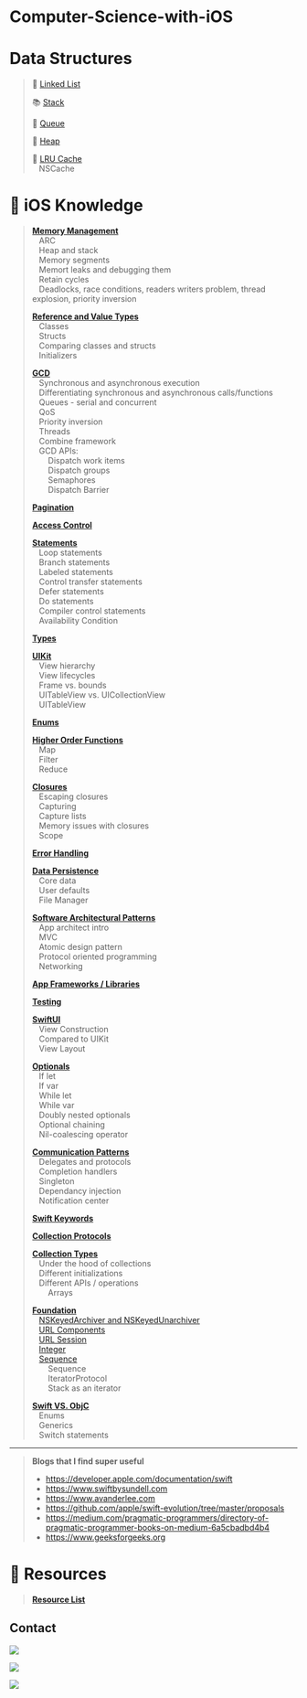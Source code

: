 # Computer-Science-with-iOS

# Data Structures

> :link: [Linked List](https://github.com/RinniSwift/Computer-Science-with-iOS/blob/main/linkedlist.md)
>
> :books: [Stack](https://github.com/RinniSwift/Computer-Science-with-iOS/blob/main/stack.md)
>
> :couple: [Queue](https://github.com/RinniSwift/Computer-Science-with-iOS/blob/main/queue.md)
>
> :signal_strength: [Heap](https://github.com/RinniSwift/Computer-Science-with-iOS/blob/main/heap.md)
>
> :file_folder: [LRU Cache](https://github.com/RinniSwift/Computer-Science-with-iOS/blob/main/lruCache.md)\
> &nbsp;&nbsp;&nbsp;NSCache


# :iphone: iOS Knowledge

> **[Memory Management](https://github.com/RinniSwift/Computer-Science-with-iOS/blob/main/memoryManagement.md)**\
> &nbsp;&nbsp;&nbsp;ARC\
> &nbsp;&nbsp;&nbsp;Heap and stack\
> &nbsp;&nbsp;&nbsp;Memory segments\
> &nbsp;&nbsp;&nbsp;Memort leaks and debugging them\
> &nbsp;&nbsp;&nbsp;Retain cycles\
> &nbsp;&nbsp;&nbsp;Deadlocks, race conditions, readers writers problem, thread explosion, priority inversion
>
> **[Reference and Value Types](https://github.com/RinniSwift/Computer-Science-with-iOS/blob/main/referenceAndValueTypes.md)**\
> &nbsp;&nbsp;&nbsp;Classes\
> &nbsp;&nbsp;&nbsp;Structs\
> &nbsp;&nbsp;&nbsp;Comparing classes and structs\
> &nbsp;&nbsp;&nbsp;Initializers
>
> **[GCD](https://github.com/RinniSwift/Computer-Science-with-iOS/blob/main/gcd.md)**\
> &nbsp;&nbsp;&nbsp;Synchronous and asynchronous execution\
> &nbsp;&nbsp;&nbsp;Differentiating synchronous and asynchronous calls/functions\
> &nbsp;&nbsp;&nbsp;Queues - serial and concurrent\
> &nbsp;&nbsp;&nbsp;QoS\
> &nbsp;&nbsp;&nbsp;Priority inversion\
> &nbsp;&nbsp;&nbsp;Threads\
> &nbsp;&nbsp;&nbsp;Combine framework\
> &nbsp;&nbsp;&nbsp;GCD APIs:\
> &nbsp;&nbsp;&nbsp;&nbsp;&nbsp;&nbsp;&nbsp;Dispatch work items\
> &nbsp;&nbsp;&nbsp;&nbsp;&nbsp;&nbsp;&nbsp;Dispatch groups\
> &nbsp;&nbsp;&nbsp;&nbsp;&nbsp;&nbsp;&nbsp;Semaphores\
> &nbsp;&nbsp;&nbsp;&nbsp;&nbsp;&nbsp;&nbsp;Dispatch Barrier
>
> **[Pagination](https://github.com/RinniSwift/Computer-Science-with-iOS/blob/main/pagination.md)**
>
> **[Access Control](https://github.com/RinniSwift/Computer-Science-with-iOS/blob/main/accessControl.md)**
>
> **[Statements](https://github.com/RinniSwift/Computer-Science-with-iOS/blob/main/statements.md)**\
> &nbsp;&nbsp;&nbsp;Loop statements\
> &nbsp;&nbsp;&nbsp;Branch statements\
> &nbsp;&nbsp;&nbsp;Labeled statements\
> &nbsp;&nbsp;&nbsp;Control transfer statements\
> &nbsp;&nbsp;&nbsp;Defer statements\
> &nbsp;&nbsp;&nbsp;Do statements\
> &nbsp;&nbsp;&nbsp;Compiler control statements\
> &nbsp;&nbsp;&nbsp;Availability Condition
>
> **[Types](https://github.com/RinniSwift/Computer-Science-with-iOS/blob/main/types.md)**
>
> **[UIKit](https://github.com/RinniSwift/Computer-Science-with-iOS/blob/main/ui.md)**\
> &nbsp;&nbsp;&nbsp;View hierarchy\
> &nbsp;&nbsp;&nbsp;View lifecycles\
> &nbsp;&nbsp;&nbsp;Frame vs. bounds\
> &nbsp;&nbsp;&nbsp;UITableView vs. UICollectionView\
> &nbsp;&nbsp;&nbsp;UITableView
>
> **[Enums](https://github.com/RinniSwift/Computer-Science-with-iOS/blob/main/enums.md)**
>
> **[Higher Order Functions](https://github.com/RinniSwift/Computer-Science-with-iOS/blob/main/higherOrderFunctions.md)**\
> &nbsp;&nbsp;&nbsp;Map\
> &nbsp;&nbsp;&nbsp;Filter\
> &nbsp;&nbsp;&nbsp;Reduce
>
> **[Closures](https://github.com/RinniSwift/Computer-Science-with-iOS/blob/main/closures.md)**\
> &nbsp;&nbsp;&nbsp;Escaping closures\
> &nbsp;&nbsp;&nbsp;Capturing\
> &nbsp;&nbsp;&nbsp;Capture lists\
> &nbsp;&nbsp;&nbsp;Memory issues with closures\
> &nbsp;&nbsp;&nbsp;Scope
>
> **[Error Handling](https://github.com/RinniSwift/Computer-Science-with-iOS/blob/main/errorHandling.md)**
>
> **[Data Persistence](https://github.com/RinniSwift/Computer-Science-with-iOS/blob/main/dataPersistence.md)**\
> &nbsp;&nbsp;&nbsp;Core data\
> &nbsp;&nbsp;&nbsp;User defaults\
> &nbsp;&nbsp;&nbsp;File Manager
>
> **[Software Architectural Patterns](https://github.com/RinniSwift/Computer-Science-with-iOS/blob/main/softwareArchitectPatterns.md)**\
> &nbsp;&nbsp;&nbsp;App architect intro\
> &nbsp;&nbsp;&nbsp;MVC\
> &nbsp;&nbsp;&nbsp;Atomic design pattern\
> &nbsp;&nbsp;&nbsp;Protocol oriented programming\
> &nbsp;&nbsp;&nbsp;Networking
>
> **[App Frameworks / Libraries](https://github.com/RinniSwift/Computer-Science-with-iOS/blob/main/frameworks.md)**
>
> **[Testing](https://github.com/RinniSwift/Computer-Science-with-iOS/blob/main/testing.md)**
> 
> **[SwiftUI](https://github.com/RinniSwift/Computer-Science-with-iOS/blob/main/swiftUI.md)**\
> &nbsp;&nbsp;&nbsp;View Construction\
> &nbsp;&nbsp;&nbsp;Compared to UIKit\
> &nbsp;&nbsp;&nbsp;View Layout
>
> **[Optionals](https://github.com/RinniSwift/Computer-Science-with-iOS/blob/main/optionals.md)**\
> &nbsp;&nbsp;&nbsp;If let\
> &nbsp;&nbsp;&nbsp;If var\
> &nbsp;&nbsp;&nbsp;While let\
> &nbsp;&nbsp;&nbsp;While var\
> &nbsp;&nbsp;&nbsp;Doubly nested optionals\
> &nbsp;&nbsp;&nbsp;Optional chaining\
> &nbsp;&nbsp;&nbsp;Nil-coalescing operator
>
> **[Communication Patterns](https://github.com/RinniSwift/Computer-Science-with-iOS/blob/main/communicationPatterns.md)**\
> &nbsp;&nbsp;&nbsp;Delegates and protocols\
> &nbsp;&nbsp;&nbsp;Completion handlers\
> &nbsp;&nbsp;&nbsp;Singleton\
> &nbsp;&nbsp;&nbsp;Dependancy injection\
> &nbsp;&nbsp;&nbsp;Notification center
>
> **[Swift Keywords](https://github.com/RinniSwift/Computer-Science-with-iOS/blob/main/swiftKeywords.md)**
>
> **[Collection Protocols](https://github.com/RinniSwift/Computer-Science-with-iOS/blob/main/collectionProtocols.md)**
>
> **[Collection Types](https://github.com/RinniSwift/Computer-Science-with-iOS/blob/main/collections.md)**\
> &nbsp;&nbsp;&nbsp;Under the hood of collections\
> &nbsp;&nbsp;&nbsp;Different initializations\
> &nbsp;&nbsp;&nbsp;Different APIs / operations\
> &nbsp;&nbsp;&nbsp;&nbsp;&nbsp;&nbsp;&nbsp;Arrays
>
> **[Foundation](https://github.com/RinniSwift/Computer-Science-with-iOS/blob/main/foundation.md)**\
> &nbsp;&nbsp;&nbsp;[NSKeyedArchiver and NSKeyedUnarchiver](https://github.com/RinniSwift/Computer-Science-with-iOS/blob/main/archiver.md)\
> &nbsp;&nbsp;&nbsp;[URL Components](https://github.com/RinniSwift/Computer-Science-with-iOS/blob/main/urlComponents.md)\
> &nbsp;&nbsp;&nbsp;[URL Session](https://github.com/RinniSwift/Computer-Science-with-iOS/blob/main/urlSession.md)\
> &nbsp;&nbsp;&nbsp;[Integer](https://github.com/RinniSwift/Computer-Science-with-iOS/blob/main/integer.md)\
> &nbsp;&nbsp;&nbsp;[Sequence](https://github.com/RinniSwift/Computer-Science-with-iOS/blob/main/sequence.md)\
> &nbsp;&nbsp;&nbsp;&nbsp;&nbsp;&nbsp;&nbsp;Sequence\
> &nbsp;&nbsp;&nbsp;&nbsp;&nbsp;&nbsp;&nbsp;IteratorProtocol\
> &nbsp;&nbsp;&nbsp;&nbsp;&nbsp;&nbsp;&nbsp;Stack as an iterator
> 
> **[Swift VS. ObjC](https://github.com/RinniSwift/Computer-Science-with-iOS/blob/main/swiftvsObc.md)**\
> &nbsp;&nbsp;&nbsp;Enums\
> &nbsp;&nbsp;&nbsp;Generics\
> &nbsp;&nbsp;&nbsp;Switch statements

---

> **Blogs that I find super useful**
> - https://developer.apple.com/documentation/swift
> - https://www.swiftbysundell.com
> - https://www.avanderlee.com
> - https://github.com/apple/swift-evolution/tree/master/proposals
> - https://medium.com/pragmatic-programmers/directory-of-pragmatic-programmer-books-on-medium-6a5cbadbd4b4
> - https://www.geeksforgeeks.org

# :paperclip: Resources

> **[Resource List](https://github.com/RinniSwift/Computer-Science-with-iOS/blob/main/resources.md)**

## Contact

<p align="left">
<a href="https://www.linkedin.com/in/rinni-swift/">
<img src="https://img.shields.io/badge/LinkedIn-blue?style=social&logo=LinkedIn&labelColor=0077B5">
</a>
</p>

<p align="left">
<a href="https://github.com/RinniSwift">
<img src="https://img.shields.io/badge/GitHub-blue?style=social&logo=GitHub&labelColor=black">
</a>
</p>

<p align="left">
<a href="https://medium.com/@rinradaswift">
<img src="https://img.shields.io/badge/Medium-blue?style=social&logo=Medium&labelColor=black">
</a>
</p>
